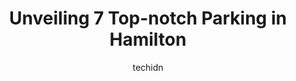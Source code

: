---
layout: ampstory
image: https://i0.wp.com/www.auto.or.id/wp-content/uploads/2023/06/75-john-st-n-lot-2-0-hamilton-1686323470.jpeg?resize=640,853
author: techidn
featured: false
description: Hamilton, Ontario, Canada is a haven for Parking enthusiasts, boasting an impressive array of 7 top-notch establishments. Whether youre a seasoned connoisseur or simply curious to explore t
title: Unveiling 7 Top-notch Parking in Hamilton
cover:
   title: Unveiling 7 Top-notch Parking in Hamilton
   subtitle: AUTO.OR.ID
   background: https://www.auto.or.id/wp-content/uploads/2023/06/75-john-st-n-lot-2-0-hamilton-1686323470.jpeg

pages: 
 - layout: thirds
   top: <h1>#1 City Hall Parking</h1>
   bottom: "<p>Easy to navigate with the animal pics as guides. Colour coded floors is also helpful. Price is way better than other surrounding lots as well.</p>"
   background: https://www.auto.or.id/wp-content/uploads/2023/06/75-john-st-n-lot-2-1-hamilton-1686323472.jpeg
   backgroundblur: true
 - layout: thirds
   top: <h1>#2 Hamilton Parking</h1>
   bottom: "<p>Hamilton, ON L8P 4T7, Canada</p>"
   background: https://www.auto.or.id/wp-content/uploads/2023/06/75-john-st-n-lot-2-2-hamilton-1686323472.png
   cta:
      link: https://www.auto.or.id/unveiling-7-top-notch-parking-in-hamilton/
      text: Unveiling 7 Top-notch Parking in Hamilton
 - layout: thirds
   top: <h1>#3 Municipal Parking Car Park 22</h1>
   bottom: "<p>451 King St W, Hamilton, ON L8P 1B8, Canada</p>"
   background: https://images.unsplash.com/photo-1582834202430-ddcd18987a61?ixlib=rb-4.0.3&ixid=MnwxMjA3fDB8MHxwaG90by1wYWdlfHx8fGVufDB8fHx8&auto=format&fit=crop&w=640&h=853&q=80
   cta:
      link: https://www.auto.or.id/unveiling-7-top-notch-parking-in-hamilton/
      text: Unveiling 7 Top-notch Parking in Hamilton
 - layout: thirds
   top: <h1>#4 Municipal Parking Car Park 76</h1>
   bottom: "<p>101 Hunter St E, Hamilton, ON L8N 4E8, Canada</p>"
   background: https://images.unsplash.com/photo-1508974239320-0a029497e820?ixlib=rb-4.0.3&ixid=MnwxMjA3fDB8MHxwaG90by1wYWdlfHx8fGVufDB8fHx8&auto=format&fit=crop&w=640&h=853&q=80
   cta:
      link: https://www.auto.or.id/unveiling-7-top-notch-parking-in-hamilton/
      text: Unveiling 7 Top-notch Parking in Hamilton
 - layout: thirds
   top: <h1>#5 Municipal Parking Car Park 74</h1>
   bottom: "<p>27 Hess St S #11, Hamilton, ON L8P 3M7, Canada</p>"
   background: https://images.unsplash.com/photo-1503376780353-7e6692767b70?ixlib=rb-4.0.3&ixid=MnwxMjA3fDB8MHxwaG90by1wYWdlfHx8fGVufDB8fHx8&auto=format&fit=crop&w=640&h=853&q=80
   cta:
      link: https://www.auto.or.id/unveiling-7-top-notch-parking-in-hamilton/
      text: Unveiling 7 Top-notch Parking in Hamilton
 - layout: thirds
   top: <h1>#6 Napier St Parking</h1>
   bottom: "<p>Napier St, Hamilton, ON L8R 3L4, Canada</p>"
   background: https://images.unsplash.com/photo-1580540149927-0d212125eadb?ixlib=rb-4.0.3&ixid=MnwxMjA3fDB8MHxwaG90by1wYWdlfHx8fGVufDB8fHx8&auto=format&fit=crop&w=640&h=853&q=80
   cta:
      link: https://www.auto.or.id/unveiling-7-top-notch-parking-in-hamilton/
      text: Unveiling 7 Top-notch Parking in Hamilton
 - layout: thirds
   top: <h1>#7 75 John St. N. - Lot #2</h1>
   bottom: "<p>75 John St N, Hamilton, ON L8R 1H7, Canada</p>"
   background: https://images.unsplash.com/photo-1568616389393-4ca37d7e129f?ixlib=rb-4.0.3&ixid=MnwxMjA3fDB8MHxwaG90by1wYWdlfHx8fGVufDB8fHx8&auto=format&fit=crop&w=640&h=853&q=80
   cta:
      link: https://www.auto.or.id/unveiling-7-top-notch-parking-in-hamilton/
      text: Unveiling 7 Top-notch Parking in Hamilton
 - layout: thirds
   middle: Continue reading...
   background: https://images.unsplash.com/photo-1608585793629-ec02326b1e4b?ixlib=rb-4.0.3&ixid=MnwxMjA3fDB8MHxwaG90by1wYWdlfHx8fGVufDB8fHx8&auto=format&fit=crop&w=640&h=853&q=80
   cta:
      link: https://www.auto.or.id/unveiling-7-top-notch-parking-in-hamilton/
      text: Unveiling 7 Top-notch Parking in Hamilton

---